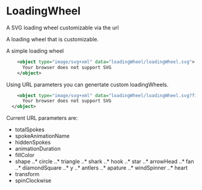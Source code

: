 # LoadingWheel
A SVG loading wheel customizable via the url

A loading wheel that is customizable. 


A simple loading wheel
```xml
    <object type="image/svg+xml" data="loadingWheel/loadingWheel.svg">
      Your browser does not support SVG
    </object>
```

Using URL parameters you can genertate custom loadingWheels.

```xml
	<object type="image/svg+xml" data="loadingWheel/loadingWheel.svg?fillColor=black&totalSpokes=6&shape=shark&hiddenSpokes=1&transform=scale%283.5%29">
      Your browser does not support SVG
  </object>
```


Current URL parameters are:
* totalSpokes
* spokeAnimationName
* hiddenSpokes
* animationDuration
* fillColor
* shape
..* circle
..* triangle
..* shark
..* hook
..* star
..* arrowHead
..* fan
..* diamondSquare
..* y
..* antlers
..* apature
..* windSpinner
..* heart
* transform
* spinClockwise
